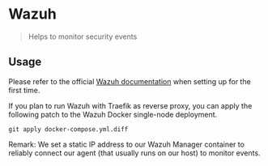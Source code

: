 # Wazuh

> Helps to monitor security events

## Usage

Please refer to the official [Wazuh documentation](https://documentation.wazuh.com/current/deployment-options/docker/index.html) when setting up for the first time.

If you plan to run Wazuh with Traefik as reverse proxy, you can apply the following patch to the Wazuh Docker single-node deployment.

```bach
git apply docker-compose.yml.diff
```

Remark: We set a static IP address to our Wazuh Manager container to reliably connect our agent (that usually runs on our host) to monitor events.